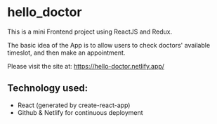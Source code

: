 # hello_doctor
This is a mini Frontend project using ReactJS and Redux.

The basic idea of the App is to allow users to check doctors' available timeslot, and then make an appointment.

Please visit the site at: https://hello-doctor.netlify.app/

## Technology used:
- React (generated by create-react-app)
- Github & Netlify for continuous deployment
